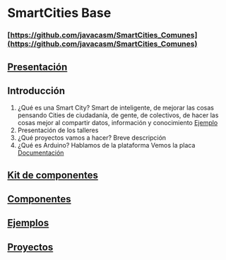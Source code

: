 # SmartCities Base

### [https://github.com/javacasm/SmartCities_Comunes](https://github.com/javacasm/SmartCities_Comunes)

## [Presentación](./Presentacion.md)

## Introducción
1. ¿Qué es una Smart City?
Smart de inteligente, de mejorar  las cosas pensando
Cities de ciudadanía, de gente, de colectivos, de hacer las cosas mejor al compartir datos, información y conocimiento
[Ejemplo](https://programarfacil.com/podcast/medir-consumo-electrico-arduino)
1. Presentación de los talleres
1. ¿Qué proyectos vamos a hacer?
Breve descripción
1. ¿Qué es Arduino?
Hablamos de la plataforma
Vemos la placa [Documentación](http://www.arduino.org/learning/getting-started/getting-started-with-arduino-uno-wifi  )

## [Kit de componentes](./Kit.md)


## [Componentes](./Componentes.md)

## [Ejemplos](./Ejemplos.md)

## [Proyectos](./Proyectos.md)
